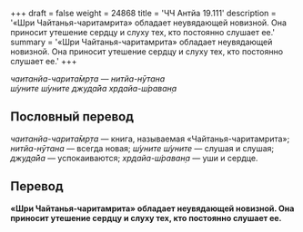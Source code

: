 +++
draft = false
weight = 24868
title = 'ЧЧ Антйа 19.111'
description = '«Шри Чайтанья-чаритамрита» обладает неувядающей новизной. Она приносит утешение сердцу и слуху тех, кто постоянно слушает ее.'
summary = '«Шри Чайтанья-чаритамрита» обладает неувядающей новизной. Она приносит утешение сердцу и слуху тех, кто постоянно слушает ее.'
+++

_чаитанйа-чарита̄мр̣та — нитйа-нӯтана  
ш́уните ш́уните джуд̣а̄йа хр̣дайа-ш́раван̣а_

## Пословный перевод

_чаитанйа_\-_чарита̄мр̣та_ — книга, называемая «Чайтанья-чаритамрита»; _нитйа_\-_нӯтана_ — всегда новая; _ш́уните_ _ш́уните_ — слушая и слушая; _джуд̣а̄йа_ — успокаиваются; _хр̣дайа_\-_ш́раван̣а_ — уши и сердце.

## Перевод

**«Шри Чайтанья-чаритамрита» обладает неувядающей новизной. Она приносит утешение сердцу и слуху тех, кто постоянно слушает ее.**
